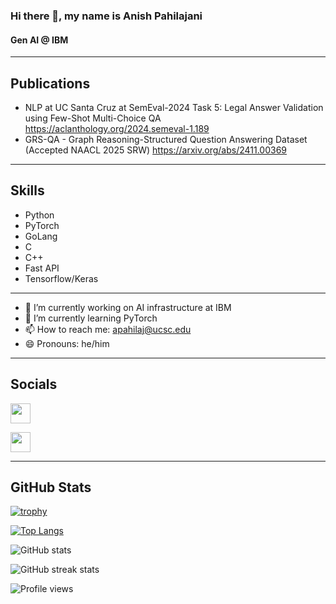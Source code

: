 ### Hi there 👋, my name is Anish Pahilajani
#### Gen AI @ IBM

---
## Publications
* NLP at UC Santa Cruz at SemEval-2024 Task 5: Legal Answer Validation using Few-Shot Multi-Choice QA https://aclanthology.org/2024.semeval-1.189
* GRS-QA - Graph Reasoning-Structured Question Answering Dataset (Accepted NAACL 2025 SRW) https://arxiv.org/abs/2411.00369
---

## Skills
* Python
* PyTorch
* GoLang
* C
* C++
* Fast API
* Tensorflow/Keras

---

- 🔭 I’m currently working on AI infrastructure at IBM
- 🌱 I’m currently learning PyTorch 
- 📫 How to reach me: apahilaj@ucsc.edu 
- 😄 Pronouns: he/him 

---

## Socials

<p align="left"> <a href="https://www.github.com/AnishPahilajani" target="_blank" rel="noreferrer"><img src="https://raw.githubusercontent.com/danielcranney/readme-generator/main/public/icons/socials/github.svg" width="32" height="32" />
  
</a> <a href="https://www.linkedin.com/in/anish-pahilajani-668735194/" target="_blank" rel="noreferrer"><img src="https://raw.githubusercontent.com/danielcranney/readme-generator/main/public/icons/socials/linkedin.svg" width="32" height="32" /></a></p>


---

## GitHub Stats
[![trophy](https://github-profile-trophy.vercel.app/?username=AnishPahilajani&theme=onedark)](https://github.com/ryo-ma/github-profile-trophy)

[![Top Langs](https://github-readme-stats.vercel.app/api/top-langs/?username=AnishPahilajani&theme=dark&langs_count=8&hide=html)](https://github.com/anuraghazra/github-readme-stats)

![GitHub stats](https://github-readme-stats.vercel.app/api?username=AnishPahilajani&count_private=true&show_icons=true&theme=blue-green)   

![GitHub streak stats](https://github-readme-streak-stats.herokuapp.com/?user=AnishPahilajani&theme=dark&hide_border=true&stroke=00aaff)  

![Profile views](https://gpvc.arturio.dev/AnishPahilajani)

